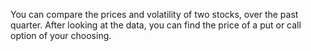 You can compare the prices and volatility of two stocks, over the past quarter. After looking at the data, you can find the price of a put or call option of your choosing. 


